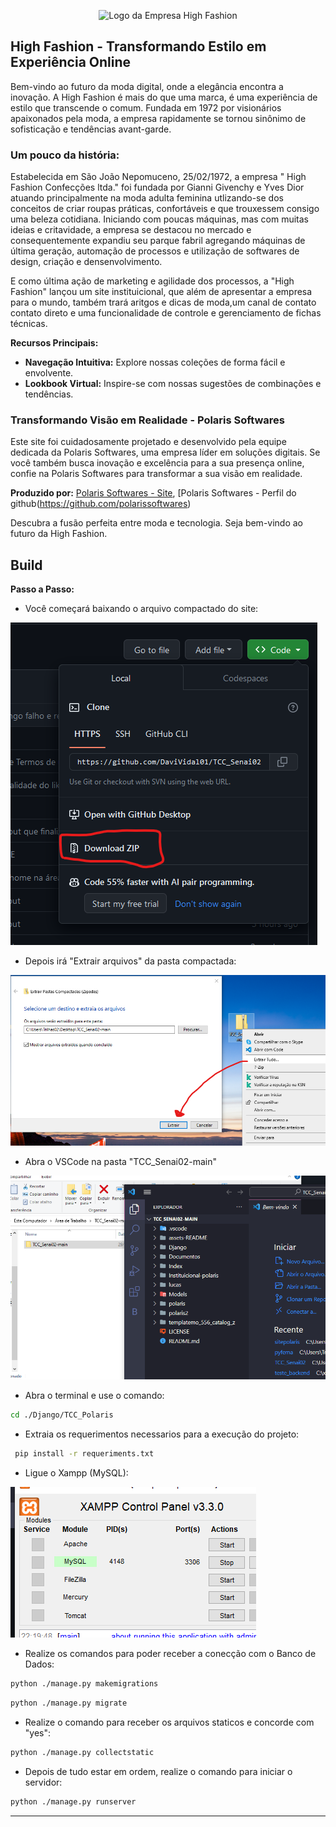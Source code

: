 <p align="center">
  <img src="https://github.com/DaviVidal01/TCC_Senai02/blob/aa7af38b01d61032e87cd6b29a8abc115d28d4c4/Django/TCC_Polaris/static/assets/img/highFashionWhite.png" alt="Logo da Empresa High Fashion">
</p>


## High Fashion - Transformando Estilo em Experiência Online

Bem-vindo ao futuro da moda digital, onde a elegância encontra a inovação. A High Fashion é mais do que uma marca, é uma experiência de estilo que transcende o comum. Fundada em 1972 por visionários apaixonados pela moda, a empresa rapidamente se tornou sinônimo de sofisticação e tendências avant-garde.

### Um pouco da história:
Estabelecida em São João Nepomuceno, 25/02/1972, a empresa " High Fashion Confecções ltda." foi fundada por Gianni Givenchy e Yves Dior atuando principalmente na moda adulta feminina utlizando-se dos conceitos
de criar roupas práticas, confortáveis e que trouxessem consigo uma beleza cotidiana.
Iniciando com poucas máquinas, mas com muitas ideias e critavidade, a empresa se destacou no mercado e consequentemente expandiu seu parque fabril agregando máquinas de última geração, automação de processos e 
utilização de softwares de design, criação e densenvolvimento.

E como última ação de marketing e agilidade dos processos, a "High Fashion" lançou um site instituicional, que além de apresentar a empresa para o mundo, também trará aritgos e dicas de moda,um canal de contato contato direto e uma funcionalidade de controle e gerenciamento de fichas técnicas.

**Recursos Principais:**
- **Navegação Intuitiva:** Explore nossas coleções de forma fácil e envolvente.
- **Lookbook Virtual:** Inspire-se com nossas sugestões de combinações e tendências.


### Transformando Visão em Realidade - Polaris Softwares

Este site foi cuidadosamente projetado e desenvolvido pela equipe dedicada da Polaris Softwares, uma empresa líder em soluções digitais. Se você também busca inovação e excelência para a sua presença online, confie na Polaris Softwares para transformar a sua visão em realidade.

**Produzido por:** [Polaris Softwares - Site](https://polarissoftwares.github.io/site/), [Polaris Softwares - Perfil do github(https://github.com/polarissoftwares)

Descubra a fusão perfeita entre moda e tecnologia. Seja bem-vindo ao futuro da High Fashion.
## Build 

**Passo a Passo:**

- Você começará baixando o arquivo compactado do site:

<img src="assets-README/1.png" >

- Depois irá "Extrair arquivos" da pasta compactada:

<img src="assets-README/2.png" >

- Abra o VSCode na pasta "TCC_Senai02-main"

<img src="assets-README/3.png" >

- Abra o terminal e use o comando:

```bash
cd ./Django/TCC_Polaris
```
- Extraia os requerimentos necessarios para a execução do projeto:

```bash
 pip install -r requeriments.txt
```

- Ligue o Xampp (MySQL):
  
<img src="assets-README/4.png" >
  
- Realize os comandos para poder receber a conecção com o Banco de Dados:
  
```bash
python ./manage.py makemigrations
```

```bash
python ./manage.py migrate
```

- Realize o comando para receber os arquivos staticos e concorde com "yes":

```bash
python ./manage.py collectstatic
```

- Depois de tudo estar em ordem, realize o comando para iniciar o servidor:

```bash
python ./manage.py runserver
```
---          

